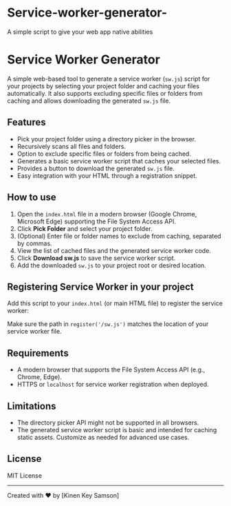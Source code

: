 # Service-worker-generator-
A simple script to give your web app native abilities 







# Service Worker Generator

A simple web-based tool to generate a service worker (`sw.js`) script for your projects by selecting your project folder and caching your files automatically. It also supports excluding specific files or folders from caching and allows downloading the generated `sw.js` file.

## Features

- Pick your project folder using a directory picker in the browser.
- Recursively scans all files and folders.
- Option to exclude specific files or folders from being cached.
- Generates a basic service worker script that caches your selected files.
- Provides a button to download the generated `sw.js` file.
- Easy integration with your HTML through a registration snippet.

## How to use

1. Open the `index.html` file in a modern browser (Google Chrome, Microsoft Edge) supporting the File System Access API.
2. Click **Pick Folder** and select your project folder.
3. (Optional) Enter file or folder names to exclude from caching, separated by commas.
4. View the list of cached files and the generated service worker code.
5. Click **Download sw.js** to save the service worker script.
6. Add the downloaded `sw.js` to your project root or desired location.

## Registering Service Worker in your project

Add this script to your `index.html` (or main HTML file) to register the service worker:




<script> if ('serviceWorker' in navigator) { window.addEventListener('load', () => { navigator.serviceWorker.register('/sw.js') .then(registration => { console.log('Service Worker registered with scope:', registration.scope); }) .catch(error => { console.error('Service Worker registration failed:', error); }); }); } </script>




Make sure the path in `register('/sw.js')` matches the location of your service worker file.

## Requirements

- A modern browser that supports the File System Access API (e.g., Chrome, Edge).
- HTTPS or `localhost` for service worker registration when deployed.
  
## Limitations

- The directory picker API might not be supported in all browsers.
- The generated service worker script is basic and intended for caching static assets. Customize as needed for advanced use cases.

## License

MIT License

---

Created with ❤️ by [Kinen Key Samson]
